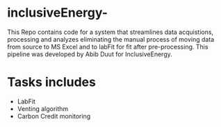 # inclusiveEnergy-
This Repo contains code for a system that streamlines data acquistions, processing and analyzes eliminating the manual process of moving data from source to MS Excel and to labFit for fit after pre-processing. This pipeline was developed by Abib Duut for InclusiveEnergy.

# Tasks includes
* LabFit
* Venting algorithm
* Carbon Credit monitoring
